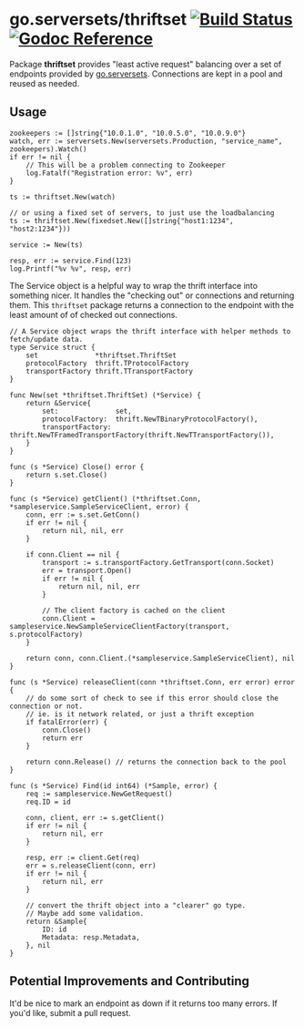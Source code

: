 go.serversets/thriftset [![Build Status](https://travis-ci.org/dongnguyenvt/go.serversets.png?branch=master)](https://travis-ci.org/dongnguyenvt/go.serversets) [![Godoc Reference](https://godoc.org/github.com/dongnguyenvt/go.serversets?status.png)](https://godoc.org/github.com/dongnguyenvt/go.serversets/thriftset)
=====================

Package **thriftset** provides "least active request" balancing over a set of endpoints
provided by [go.serversets](/..). Connections are kept in a pool and reused as needed.

Usage
-----

	zookeepers := []string{"10.0.1.0", "10.0.5.0", "10.0.9.0"}
	watch, err := serversets.New(serversets.Production, "service_name", zookeepers).Watch()
	if err != nil {
		// This will be a problem connecting to Zookeeper
		log.Fatalf("Registration error: %v", err)
	}

	ts := thriftset.New(watch)

	// or using a fixed set of servers, to just use the loadbalancing
	ts := thriftset.New(fixedset.New([]string{"host1:1234", "host2:1234"}))

	service := New(ts)

	resp, err := service.Find(123)
	log.Printf("%v %v", resp, err)

The Service object is a helpful way to wrap the thrift interface into something nicer.
It handles the "checking out" or connections and returning them. This `thriftset` package
returns a connection to the endpoint with the least amount of of checked out connections.

	// A Service object wraps the thrift interface with helper methods to fetch/update data.
	type Service struct {
		set              *thriftset.ThriftSet
		protocolFactory  thrift.TProtocolFactory
		transportFactory thrift.TTransportFactory
	}

	func New(set *thriftset.ThriftSet) (*Service) {
		return &Service{
			set:              set,
			protocolFactory:  thrift.NewTBinaryProtocolFactory(),
			transportFactory: thrift.NewTFramedTransportFactory(thrift.NewTTransportFactory()),
		}
	}

	func (s *Service) Close() error {
		return s.set.Close()
	}

	func (s *Service) getClient() (*thriftset.Conn, *sampleservice.SampleServiceClient, error) {
		conn, err := s.set.GetConn()
		if err != nil {
			return nil, nil, err
		}

		if conn.Client == nil {
			transport := s.transportFactory.GetTransport(conn.Socket)
			err = transport.Open()
			if err != nil {
				return nil, nil, err
			}

			// The client factory is cached on the client
			conn.Client = sampleservice.NewSampleServiceClientFactory(transport, s.protocolFactory)
		}

		return conn, conn.Client.(*sampleservice.SampleServiceClient), nil
	}

	func (s *Service) releaseClient(conn *thriftset.Conn, err error) error {
		// do some sort of check to see if this error should close the connection or not.
		// ie. is it network related, or just a thrift exception
		if fatalError(err) {
			conn.Close()
			return err
		}

		return conn.Release() // returns the connection back to the pool
	}

	func (s *Service) Find(id int64) (*Sample, error) {
		req := sampleservice.NewGetRequest()
		req.ID = id

		conn, client, err := s.getClient()
		if err != nil {
			return nil, err
		}

		resp, err := client.Get(req)
		err = s.releaseClient(conn, err)
		if err != nil {
			return nil, err
		}

		// convert the thrift object into a "clearer" go type.
		// Maybe add some validation.
		return &Sample{
			ID: id
			Metadata: resp.Metadata,
		}, nil
	}

Potential Improvements and Contributing
---------------------------------------
It'd be nice to mark an endpoint as down if it returns too many errors.
If you'd like, submit a pull request.
